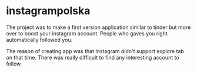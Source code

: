 # instagrampolska
The project was to make a first version application similar to tinder but more over to boost your instagram account. People who gaves you right automatically followed you. 


The reason of creating app was that Instagram didn't support explore tab on that time. There was really difficult to find any interesting account to follow. 
